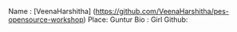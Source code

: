 Name : [VeenaHarshitha] (https://github.com/VeenaHarshitha/pes-opensource-workshop)
Place: Guntur
Bio : Girl
Github:[]()






